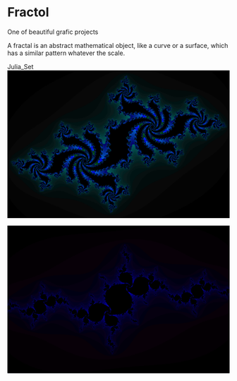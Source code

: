 # Fractol
One of beautiful grafic projects

A fractal is an abstract mathematical object, like a curve or a surface, which has a similar
pattern whatever the scale.

Julia_Set
<img src="https://github.com/aleksandrovadd/Fractol/blob/master/Julia_3.png"/>

<img src="https://github.com/aleksandrovadd/Fractol/blob/master/Julia_4.png"/>

